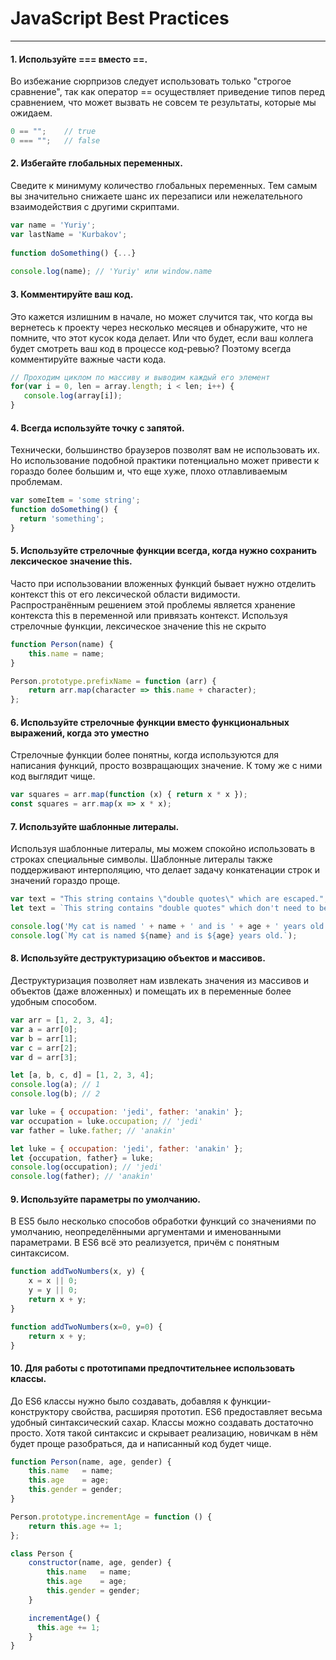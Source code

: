 # JavaScript Best Practices
---

#### 1. Используйте === вместо ==.
Во избежание сюрпризов следует использовать только "строгое сравнение", так как оператор == осуществляет приведение типов перед сравнением, что может вызвать не совсем те результаты, которые мы ожидаем.

``` js
0 == "";    // true  
0 === "";   // false
```

#### 2. Избегайте глобальных переменных.
Сведите к минимуму количество глобальных переменных. Тем самым вы значительно снижаете шанс их перезаписи или нежелательного взаимодействия с другими скриптами.

``` js
var name = 'Yuriy';  
var lastName = 'Kurbakov';  
  
function doSomething() {...}  
  
console.log(name); // 'Yuriy' или window.name  
```

#### 3. Комментируйте ваш код.
Это кажется излишним в начале, но может случится так, что когда вы вернетесь к проекту через несколько месяцев и обнаружите, что не помните, что этот кусок кода делает. Или что будет, если ваш коллега будет смотреть ваш код в процессе код-ревью? Поэтому всегда комментируйте важные части кода.

``` js
// Проходим циклом по массиву и выводим каждый его элемент   
for(var i = 0, len = array.length; i < len; i++) {  
   console.log(array[i]);  
}
```

#### 4. Всегда используйте точку с запятой.
Технически, большинство браузеров позволят вам не использовать их. Но использование подобной практики потенциально может привести к гораздо более большим и, что еще хуже, плохо отлавливаемым проблемам.

``` js
var someItem = 'some string';  
function doSomething() {  
  return 'something';  
}
```

#### 5. Используйте стрелочные функции всегда, когда нужно сохранить лексическое значение this.
Часто при использовании вложенных функций бывает нужно отделить контекст this от его лексической области видимости. Распространённым решением этой проблемы является хранение контекста this в переменной или привязать контекст. Используя стрелочные функции, лексическое значение this не скрыто

```js 
function Person(name) {
    this.name = name;
}

Person.prototype.prefixName = function (arr) {
    return arr.map(character => this.name + character);
};
```

#### 6. Используйте стрелочные функции вместо функциональных выражений, когда это уместно
Стрелочные функции более понятны, когда используются для написания функций, просто возвращающих значение. К тому же с ними код выглядит чище.

``` js
var squares = arr.map(function (x) { return x * x });
const squares = arr.map(x => x * x);
```

#### 7. Используйте шаблонные литералы.
Используя шаблонные литералы, мы можем спокойно использовать в строках специальные символы. Шаблонные литералы также поддерживают интерполяцию, что делает задачу конкатенации строк и значений гораздо проще.

``` js
var text = "This string contains \"double quotes\" which are escaped.";
let text = `This string contains "double quotes" which don't need to be escaped anymore.`;
```

``` js
console.log('My cat is named ' + name + ' and is ' + age + ' years old.');
console.log(`My cat is named ${name} and is ${age} years old.`);
```

#### 8. Используйте деструктуризацию объектов и массивов.
Деструктуризация позволяет нам извлекать значения из массивов и объектов (даже вложенных) и помещать их в переменные более удобным способом.

``` js
var arr = [1, 2, 3, 4];
var a = arr[0];
var b = arr[1];
var c = arr[2];
var d = arr[3];

let [a, b, c, d] = [1, 2, 3, 4];
console.log(a); // 1
console.log(b); // 2
```

``` js
var luke = { occupation: 'jedi', father: 'anakin' };
var occupation = luke.occupation; // 'jedi'
var father = luke.father; // 'anakin'

let luke = { occupation: 'jedi', father: 'anakin' };
let {occupation, father} = luke;
console.log(occupation); // 'jedi'
console.log(father); // 'anakin'
```

#### 9. Используйте параметры по умолчанию.
В ES5 было несколько способов обработки функций со значениями по умолчанию, неопределёнными аргументами и именованными параметрами. В ES6 всё это реализуется, причём с понятным синтаксисом.

``` js
function addTwoNumbers(x, y) {
    x = x || 0;
    y = y || 0;
    return x + y;
}

function addTwoNumbers(x=0, y=0) {
    return x + y;
}
```

#### 10. Для работы с прототипами предпочтительнее использовать классы. 
До ES6 классы нужно было создавать, добавляя к функции-конструктору свойства, расширяя прототип. ES6 предоставляет весьма удобный синтаксический сахар. Классы можно создавать достаточно просто. Хотя такой синтаксис и скрывает реализацию, новичкам в нём будет проще разобраться, да и написанный код будет чище.

``` js
function Person(name, age, gender) {
    this.name   = name;
    this.age    = age;
    this.gender = gender;
}

Person.prototype.incrementAge = function () {
    return this.age += 1;
};
```

```js
class Person {
    constructor(name, age, gender) {
        this.name   = name;
        this.age    = age;
        this.gender = gender;
    }

    incrementAge() {
      this.age += 1;
    }
}
```
